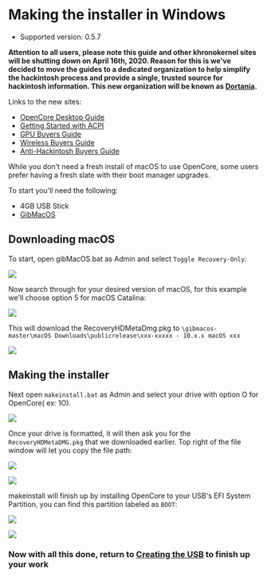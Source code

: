# Making the installer in Windows

* Supported version: 0.5.7

**Attention to all users, please note this guide and other khronokernel sites will be shutting down on April 16th, 2020. Reason for this is we've decided to move the guides to a dedicated organization to help simplify the hackintosh process and provide a single, trusted source for hackintosh information. This new organization will be known as [Dortania](https://github.com/dortania).**

Links to the new sites:

* [OpenCore Desktop Guide](https://desktop.dortania.ml/)
* [Getting Started with ACPI](https://acpi.dortania.ml/)
* [GPU Buyers Guide](https://gpu.dortania.ml/)
* [Wireless Buyers Guide](https://wifi.dortania.ml/)
* [Anti-Hackintosh Buyers Guide](https://hardware.dortania.ml/)

While you don't need a fresh install of macOS to use OpenCore, some users prefer having a fresh slate with their boot manager upgrades.

To start you'll need the following:
* 4GB USB Stick
* [GibMacOS](https://github.com/corpnewt/gibMacOS)

## Downloading macOS

To start, open gibMacOS.bat as Admin and select `Toggle Recovery-Only`:

![](https://cdn.discordapp.com/attachments/456913818467958789/668211243554963533/unknown.png)

Now search through for your desired version of macOS, for this example we'll choose option 5 for macOS Catalina:

![](https://cdn.discordapp.com/attachments/456913818467958789/668211633105010718/unknown.png)

This will download the RecoveryHDMetaDmg.pkg to `\gibmacos-master\macOS Downloads\publicrelease\xxx-xxxxx - 10.x.x macOS xxx`

![](https://cdn.discordapp.com/attachments/456913818467958789/668211921484382218/unknown.png)

## Making the installer

Next open `makeinstall.bat` as Admin and select your drive with option O for OpenCore( ex: 1O).

![](https://cdn.discordapp.com/attachments/456913818467958789/668213205579071598/unknown.png)

Once your drive is formatted, it will then ask you for the `RecoveryHDMetaDMG.pkg` that we downloaded earlier. Top right of the file window will let you copy the file path:

![](https://cdn.discordapp.com/attachments/456913818467958789/668215775378800640/unknown.png)

![](https://cdn.discordapp.com/attachments/456913818467958789/668221636863852578/unknown-2.png)

makeinstall will finish up by installing OpenCore to your USB's EFI System Partition, you can find this partition labeled as `BOOT`:

![](https://cdn.discordapp.com/attachments/456913818467958789/668221887163400265/unknown.png)

![](https://cdn.discordapp.com/attachments/456913818467958789/668222277195661353/unknown.png)




### Now with all this done, return to [Creating the USB](/installer-guide/opencore-efi.md) to finish up your work
